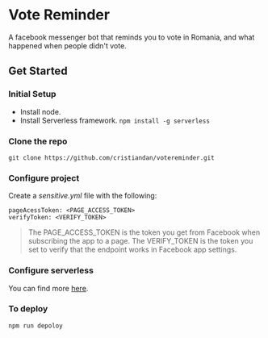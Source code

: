 # Vote Reminder
A facebook messenger bot that reminds you to vote in Romania, and what happened when people didn't vote.

## Get Started

### Initial Setup
- Install node.
- Install Serverless framework. `npm install -g serverless`

### Clone the repo 
`git clone https://github.com/cristiandan/votereminder.git`

### Configure project
Create a *sensitive.yml* file with the following:
```
pageAcessToken: <PAGE_ACCESS_TOKEN>
verifyToken: <VERIFY_TOKEN> 
```
> The PAGE_ACCESS_TOKEN is the token you get from Facebook when subscribing the app to a page.
> The VERIFY_TOKEN is the token you set to verify that the endpoint works in Facebook app settings.

### Configure serverless
You can find more [here](https://serverless.com/framework/docs/providers/aws/guide/credentials/).

### To deploy
`npm run depoloy`